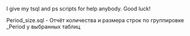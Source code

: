 I give my tsql and ps scripts for help anybody. Good luck!


Period_size.sql - Отчёт количества и размера строк по группировке _Period у выбранных таблиц